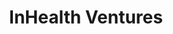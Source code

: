 ---
layout: firm_page
title: "InHealth Ventures"
id: "inhealth.vc"
permalink: "/inhealthventuresinhealth.vc/"
website: "https://www.inhealth.vc"
offices: "London (United Kingdom)"
investment_stages: "Seed, Series A"
portfolio_companies: "Agamon, Alyve Health, Axuall, Cake, CION Cancer Clinics, Clarify Health, Docent, Healios, Imvaria, Kheiron, Laudio, Luma Health, Neurofenix, Nye Health, Semble, Suki, Visana Health"
portfolio_link: "https://www.inhealth.vc/portfolio/"
investment_markets: "Healthcare"
founded_year: "2017"
description: "InHealth Ventures is a transatlantic healthcare fund that partners with founders re-engineering healthcare. They leverage deep experience and a global network to accelerate companies from Seed to Series A and beyond, focusing on creating large-scale impact."
linkedin: "https://www.linkedin.com/company/inhealth-ventures-limited/"
twitter: "https://twitter.com/InHealthVC"
instagram: ""
team_page: ""
investor_type: "Venture Capital, Micro VC"
crunchbase: "https://www.crunchbase.com/organization/inhealth-ventures"
pitchbook: "https://pitchbook.com/profiles/investor/182356-30"

# SEO Optimization
meta_title: "InHealth Ventures - VC Firm - projectstartups.com"
meta_description: "InHealth Ventures, InHealth Ventures is a transatlantic healthcare fund that partners with founders re-engineering healthcare. They leverage deep experience and a global..."
meta_keywords: "InHealth Ventures, Healthcare, VC firm, venture capital, startup investor, projectstartups.com"
canonical_url: "https://vc.projectstartups.com/inhealthventuresinhealth.vc/"
---